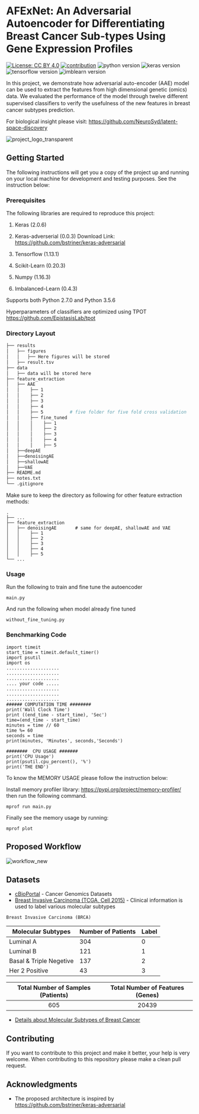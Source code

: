 # AFExNet: An Adversarial Autoencoder for Differentiating Breast Cancer Sub-types Using Gene Expression Profiles
[![License: CC BY 4.0](https://img.shields.io/badge/License-CC%20BY%204.0-lightgrey.svg)](https://creativecommons.org/licenses/by/4.0/)
[![contribution](https://img.shields.io/badge/contributions-welcome-brightgreen.svg?style=flat)](https://github.com/raktimmondol/breast-cancer-sub-types-classification/pulls)
![python version](https://img.shields.io/badge/python-2.7%20%7C%203.5%20-green.svg)
![keras version](https://img.shields.io/badge/keras-2.0.6-brightgreen.svg)
![tensorflow version](https://img.shields.io/badge/tensorflow-1.13.1-orange.svg)
![imblearn version](https://img.shields.io/badge/imbalanced--learn-0.4.3-blue.svg)

In this project, we demonstrate how adversarial auto-encoder (AAE) model can be used to extract the features from high dimensional genetic (omics) data. We evaluated the performance of the model through twelve diﬀerent supervised classiﬁers to verify the usefulness of the new features in breast cancer subtypes prediction.

For biological insight please visit: https://github.com/NeuroSyd/latent-space-discovery

![project_logo_transparent](https://user-images.githubusercontent.com/28592095/56498063-8039da00-6543-11e9-8b4a-a551bad3ed0f.png)



## Getting Started

The following instructions will get you a copy of the project up and running on your local machine for development and testing purposes. See the instruction below:

### Prerequisites

The following libraries are required to reproduce this project:

1) Keras (2.0.6)

2) Keras-adverserial (0.0.3)
Download Link: https://github.com/bstriner/keras-adversarial

3) Tensorflow (1.13.1)

4) Scikit-Learn (0.20.3)

5) Numpy (1.16.3)

6) Imbalanced-Learn (0.4.3)

Supports both Python 2.7.0 and Python 3.5.6

Hyperparameters of classifiers are optimized using TPOT https://github.com/EpistasisLab/tpot

### Directory Layout
```bash
├── results
│   ├── figures
│   │   ├── Here figures will be stored
│   ├── result.tsv
├── data
│   ├── data will be stored here
├── feature_extraction
│   ├── AAE
│   │    ├── 1
│   │    ├── 2
│   │    ├── 3
│   │    ├── 4
│   │    ├── 5          # five folder for five fold cross validation
│   │    ├── fine_tuned
│   │    │    ├── 1
│   │    │    ├── 2
│   │    │    ├── 3
│   │    │    ├── 4
│   │    │    ├── 5
│   ├──deepAE
│   ├──denoisingAE
│   ├──shallowAE
│   ├──VAE
├── README.md
├── notes.txt
└── .gitignore
```
Make sure to keep the directory as following for other feature extraction methods:
```
.
├── ...
├── feature_extraction                   
│   ├── denoisingAE       # same for deepAE, shallowAE and VAE
│   │    ├── 1
│   │    ├── 2
│   │    ├── 3
│   │    ├── 4
│   │    ├── 5            
└── ...
````
### Usage

Run the following to train and fine tune the autoencoder

```
main.py
```

And run the following when model already fine tuned

```
without_fine_tuning.py
```

### Benchmarking Code

```
import timeit
start_time = timeit.default_timer()
import psutil
import os
....................
....................
....................
.... your code .....
....................
....................
....................
###### COMPUTATION TIME ########
print('Wall Clock Time')
print ((end_time - start_time), 'Sec')
time=(end_time - start_time)
minutes = time // 60
time %= 60
seconds = time
print(minutes, 'Minutes', seconds,'Seconds')

########  CPU USAGE #######
print('CPU Usage') 
print(psutil.cpu_percent(), '%')
print('THE END')
```
To know the MEMORY USAGE please follow the instruction below:

Install memory profiler library: https://pypi.org/project/memory-profiler/ then run the following command.

```
mprof run main.py
```
Finally see the memory usage by running:
```
mprof plot
```

## Proposed Workflow

![workflow_new](https://user-images.githubusercontent.com/28592095/60767809-5e8ece80-a100-11e9-8d5b-a348d9b61f59.png)


## Datasets

* [cBioPortal](https://www.cbioportal.org/) - Cancer Genomics Datasets
* [Breast Invasive Carcinoma (TCGA, Cell 2015)](http://www.cbioportal.org/study?id=brca_tcga_pub2015) - Clinical information is used to label various molecular subtypes

``` Breast Invasive Carcinoma (BRCA) ```

| Molecular Subtypes | Number of Patients | Label |
| ------------------ | ------------------ | ------------ |
| Luminal A | 304 | 0 |
| Luminal B | 121 | 1 |
| Basal & Triple Negetive | 137 | 2 |
| Her 2 Positive | 43 | 3 |

| Total Number of Samples (Patients) | Total Number of Features (Genes) |
| :------------------: | :------------------: |
| 605 | 20439 |

* [Details about Molecular Subtypes of Breast Cancer](https://www.breastcancer.org/symptoms/types/molecular-subtypes)

## Contributing

If you want to contribute to this project and make it better, your help is very welcome. When contributing to this repository please make a clean pull request.


## Acknowledgments

* The proposed architecture is inspired by https://github.com/bstriner/keras-adversarial

